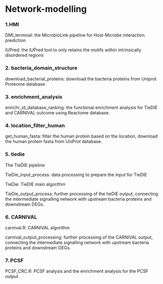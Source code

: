 # Network-modelling
### 1.HMI
DMI_terminal: the MicrobioLink pipeline for Host-Microbe interaction prediction

IUPred: the IUPred tool to only retains the motifs within intrinsically disordered regions
### 2. bacteria_domain_structure
download_bacterial_proteins: download the bacteria proteins from Uniprot Proteome database
### 3. enrichment_analysis
enrichr_id_database_ranking: the functional enrichment analysis for TieDIE and CARNIVAL outcome using Reactome database.
### 4. location_filter_human
get_human_fasta: filter the human protein based on the location, download the human protein fasta from UniProt database.
### 5. tiedie
The TieDIE pipeline

TieDie_input_process: data processing to prepare the input for TieDIE

TieDie: TieDIE main algorithm

TieDie_output_process: further processing of the tieDIE output, connecting the intermediate signalling network with upstream bacteria proteins and downstream DEGs.
### 6. CARNIVAL
carnival.R: CARNIVAL algorithm

carnival_output_processing: further processing of the CARNIVAL output, connecting the intermediate signalling network with upstream bacteria proteins and downstream DEGs.
### 7. PCSF
PCSF_CRC.R: PCSF analysis and the enrichment analysis for the PCSF output
